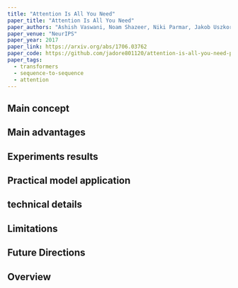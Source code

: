 ```yaml
---
title: "Attention Is All You Need"
paper_title: "Attention Is All You Need"
paper_authors: "Ashish Vaswani, Noam Shazeer, Niki Parmar, Jakob Uszkoreit, Llion Jones, Aidan N. Gomez, Lukasz Kaiser, Illia Polosukhin"
paper_venue: "NeurIPS"
paper_year: 2017
paper_link: https://arxiv.org/abs/1706.03762
paper_code: https://github.com/jadore801120/attention-is-all-you-need-pytorch
paper_tags:
  - transformers
  - sequence-to-sequence
  - attention
---
```


## Main concept

## Main advantages

## Experiments results

## Practical model application

## technical details

## Limitations

## Future Directions

## Overview
